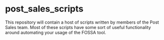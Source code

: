 # post_sales_scripts
This repository will contain a host of scripts written by members of the Post Sales team. Most of these scripts have some sort of useful functionality around automating your usage of the FOSSA tool.
